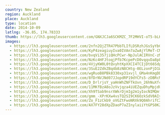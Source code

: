 ```yaml
---
country: New Zealand
region: Auckland
place: Auckland
type: location
date: 2014-10-09
latlng: -36.85, 174.78333
thumb: https://lh3.googleusercontent.com/GNXJCJa6SCKMZC_7F2MHVI-oT5-bLHd1KeNj1XUpoiYMzrQG4phTMdbbai3MM_E7k6OHM8JsjmAmjzs5379hFtmsBRK-PnIdxSrQeVhxH7Ct4ewJTv8O0S1Blve4RjrvQAtYeam_1w
images:
  - https://lh3.googleusercontent.com/2nfn2QjZTR47PbbTLIfLDSRzhJGsSyYbG6Nwl7D5cqBtJE6hXJGoP3fmb7tevy9Ad0PZiJMGS9Xgbqvw1W0Qe6yFNlQ3H6FSr7x0sx-Je3G3Ov5-alYVmHtaEQRrFFuvE3yKcEmrfA
  - https://lh3.googleusercontent.com/KyP4zeagiuyIva0IVAn7aZwAjYlMeT-CMce8NCcdpT-V62ri8Yad3A8TpdJegKoQF1hZsZFnE2fZOybjj5CdaGQlHvgeHuWnLdTdJBOlL5D9yV-jSnmI4VlnBycYJzFz_PoclL7xCw
  - https://lh3.googleusercontent.com/bvqVi357jiQHcPCwr-NpJulACIRVnC-zMfUoohHPaKlCshyIjPPCVv0JkdjPlTE5a35ZZbgZHSW8kTFDeD2g-f6WQQRpki36XDZqsKwT4dA4Q8KMgfQsBuowhu0dXpAvSCIu6NnHOQ
  - https://lh3.googleusercontent.com/NzKc4HFJtoqjPfb7KcpePcD0vqqvDa8pEu8sh3WKgtbaMXj5FVIjHLt7Mh5vHWOZTsJL14_mr4wCJqcqqGGekN8uDKyyF-Hgb0CsDvk-2qh_FXxLv_4N9yFEF5p869U36wRcrJAeFw
  - https://lh3.googleusercontent.com/4VjyKW0L0tQvyhtKpXXCI4TCIjDt66SdphVU3G7yohhhY3Gnf0pq1-EE1Af-kAPjoPPotya7F9jU5at1Et1gVZOnKtmlf-q4WCtswNF-PMx8uOi7m22aJZqvZSdzHFaM2wqt3hr6IA
  - https://lh3.googleusercontent.com/3SuE2ZdkZBq4b8zN8CHtg-0ELzonPjD1W8ErDmUCJNVMCNSLvClGgsw1fqYtC1tQAYkQXgtsOyJG8cbQ0AqIIj5IixNr-FJHMZYojLLiPMBsyR6GY-766KuvJki0HL_3adIgUgczEQ
  - https://lh3.googleusercontent.com/wgRuoB8PBk8330xp31xvjl_GMa4nKmgDDJYzN3x-Xwl4K8gE3Nx2qAaiOgwx3Be_qyPPhHHmN4EnNr1mM5eAqZiIcLoi6-_1LbUOQJ1Rbo9EOGVwGArIY29RhXg8CGeMkybQwVd-hg
  - https://lh3.googleusercontent.com/8fDrNVJNd07JJopdRP19dYCFs5-zDBRcMFfQSeGwe5Ml4ErrLHFHZG74s_X63ke-91YyjESF9MFE6nV0p_iYt4Jn9Yajj_TGXomHxdhw-eZ0FPVSW-OxNqGrcf0JmH_ycWJ03e6oTg
  - https://lh3.googleusercontent.com/D_DrlrjsY_yaHnWhZNFTkUvn_26hNuXfcuyAjn82YUhuYZNStbjeMyJ6wwjjZygUU2aquxxOjlcybFB9gkAlVCft6UhSIq96X_e0jgRq0CA75q3QzOWpdyiYODeAbI_rib66dxBlLQ
  - https://lh3.googleusercontent.com/11MKfBzA8oJzVvjqza4iUEZquDhyMpjdUPL1ipNQ3tXUs-DLVSEcRmyE1WDNTkptW8HRQBxbDkXudy05Zzy3sflL-XZq5Gw_LfwqLC9R4EHLeCx_WV1keN2d6I0Tkh5YVgRdvj9ETg
  - https://lh3.googleusercontent.com/Xh9TSab9nsrXWkrDjmIg2m1yIocNIMQmf3O2BDR-3zoU6iZ9Xkegra3AY58VObTk0iACuykC_yA__VpWocC0ENkwI0PIwzt3jPwQCLDLuHNAHl_FdxzJ3B-V682rDO2cWhmzOnE4pA
  - https://lh3.googleusercontent.com/gmm_-XPrKXw4vsTQ2SI9CK6OzkSdV0AIyJZq1EL-dfSA-oKwS5dtAISl7D8mxH4XTap8LKUhPEZz2b50X4ut5Og8ex5PfzdtEfS_XmyP9vfZMKbPzilDs3sFbLaHNyNPe_ffXAHVcA
  - https://lh3.googleusercontent.com/Zo_F1zCkb9_oVGZtFwoNRXk9Q0AhrifC295eh0b74RUUXsinWWRvIWGKfvkFGfXEgSISFLTHSySBlx0uSAAUKmhcoGEnFEtiu2jkLs7UrrbThbx-LAI_owBRgqu89wbaaC7f4-vFfA
  - https://lh3.googleusercontent.com/AX7FY28dXpZDaoP7aZInylaiiYtGPS0K2n1dXaE5S5g9mxiEXRQyG3UNzrVSHeS7uxJmDzXJjSZZ8kud6gKCIb6CiDOK4rWxDmH5OPqlmT0JNSQ9T0OkSTC54jxyfETjWUjkxT7awg
---
```

